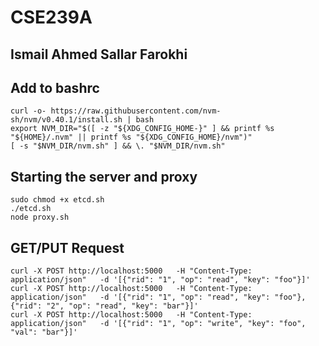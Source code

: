 # CSE239A

## Ismail Ahmed Sallar Farokhi

## Add to bashrc
```
curl -o- https://raw.githubusercontent.com/nvm-sh/nvm/v0.40.1/install.sh | bash
export NVM_DIR="$([ -z "${XDG_CONFIG_HOME-}" ] && printf %s "${HOME}/.nvm" || printf %s "${XDG_CONFIG_HOME}/nvm")"
[ -s "$NVM_DIR/nvm.sh" ] && \. "$NVM_DIR/nvm.sh"
```

## Starting the server and proxy
```
sudo chmod +x etcd.sh
./etcd.sh
node proxy.sh
```

## GET/PUT Request
```
curl -X POST http://localhost:5000   -H "Content-Type: application/json"   -d '[{"rid": "1", "op": "read", "key": "foo"}]'
curl -X POST http://localhost:5000   -H "Content-Type: application/json"   -d '[{"rid": "1", "op": "read", "key": "foo"},{"rid": "2", "op": "read", "key": "bar"}]'
curl -X POST http://localhost:5000   -H "Content-Type: application/json"   -d '[{"rid": "1", "op": "write", "key": "foo", "val": "bar"}]'
```